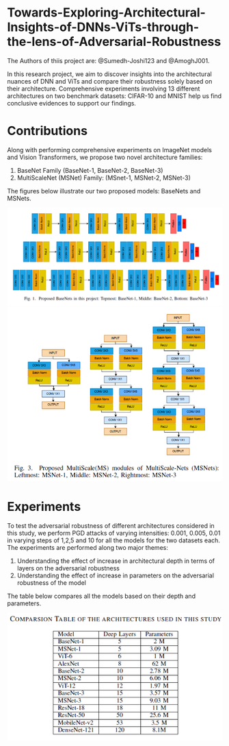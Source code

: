 # Towards-Exploring-Architectural-Insights-of-DNNs-ViTs-through-the-lens-of-Adversarial-Robustness
The Authors of thiis project are: @Sumedh-Joshi123 and @AmoghJ001.

In this research project, we aim to discover insights into the architectural nuances of DNN and ViTs and compare their robustness solely based on their architecture. Comprehensive experiments involving 13 different architectures on two benchmark datasets: CIFAR-10 and MNIST help us find conclusive evidences
to support our findings.

# Contributions
Along with performing comprehensive experiments on ImageNet models and Vision Transformers, we propose two novel architecture families:
1) BaseNet Family (BaseNet-1,  BaseNet-2, BaseNet-3)
2) MultiScaleNet (MSNet) Family: (MSnet-1, MSNet-2, MSNet-3)

The figures below illustrate our two proposed models: BaseNets and MSNets.

![IMG](./Results/basenets.png)
![IMG](./Results/msnets.png)

# Experiments
To test the adversarial robustness of different architectures considered in this study, we perform PGD attacks of varying intensities: 0.001, 0.005, 0.01 in varying steps of 1,2,5 and 10 for all the models for the two datasets each.
The experiments are performed along two major themes:
1) Understanding the effect of increase in architectural depth in terms of layers on the adversarial robustness
2) Understanding the effect of increase in parameters on the adversarial robustness of the model

The table below compares all the models based on their depth and parameters.

![IMG](./Results/compare13.png)

